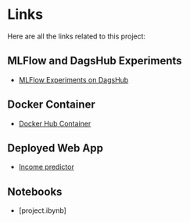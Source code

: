 # Links

Here are all the links related to this project:

## MLFlow and DagsHub Experiments
- [MLFlow Experiments on DagsHub](https://dagshub.com/om.nankar/my-first-repo.mlflow/#/experiments/0?searchFilter=&orderByKey=attributes.start_time&orderByAsc=false&startTime=ALL&lifecycleFilter=Active&modelVersionFilter=All+Runs&datasetsFilter=W10%3D)

## Docker Container
- [Docker Hub Container](https://hub.docker.com/r/username/container)

## Deployed Web App
- [Income predictor](https://your-deployment-url.com)

## Notebooks
- [project.ibynb]
